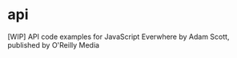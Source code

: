 # api
[WIP]  API code examples for JavaScript Everwhere by Adam Scott, published by O'Reilly Media 
